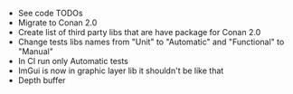 - See code TODOs
- Migrate to Conan 2.0
- Create list of third party libs that are have package for Conan 2.0
- Change tests libs names from "Unit" to "Automatic" and "Functional" to "Manual"
- In CI run only Automatic tests
- ImGui is now in graphic layer lib it shouldn't be like that
- Depth buffer